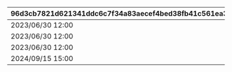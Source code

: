 |96d3cb7821d621341ddc6c7f34a83aecef4bed38fb41c561ea3adf97b25f89fd|6df7f72af0317b944b90fc188e4786b6a1ce0df94b49802de46347debf187201|c9a1c0c886099f7984c08d8adb0e375187e07684f96fad157a4a590c7cd7c5fd|8daa507af51d3bd2313ef798ce972786e014842cf108df2c9e6b55bdc9f9e92c|
| --- | --- | --- | --- |
|2023/06/30 12:00|2030/04/01 14:59|105801|1|
|2023/06/30 12:00|2030/04/01 14:59|105901|2|
|2023/06/30 12:00|2030/04/01 14:59|106001|3|
|2024/09/15 15:00|2030/04/01 14:59|106401|4|